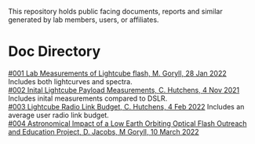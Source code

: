 This repository holds public facing documents, reports and similar generated by lab members, users, or affiliates.

# Doc Directory
[#001 Lab Measurements of Lightcube flash, M. Goryll, 28 Jan 2022](https://github.com/InterplanetaryLab/communications/blob/main/Optical_light_output_measurements_on_LightCube.pdf) Includes both lightcurves and spectra. <br/>
[#002 Inital Lightcube Payload Measurements, C. Hutchens, 4 Nov 2021](https://github.com/InterplanetaryLab/communications/blob/main/Inital_Payload_Measurments_on_Lightcube.pdf) Includes inital measurements compared to DSLR. <br/>
[#003 Lightcube Radio Link Budget, C. Hutchens, 4 Feb 2022](https://github.com/InterplanetaryLab/communications/blob/main/Lightcube_Radio_Link_Budget.pdf) Includes an average user radio link budget. <br/>
[#004 Astronomical Impact of a Low Earth Orbiting Optical Flash Outreach and Education Project, D. Jacobs, M Goryll, 10 March 2022](https://github.com/InterplanetaryLab/communications/blob/main/Astronomical_Impact_of_a_Low_Earth_Orbiting_Flash_Bulb_v2.pdf)
